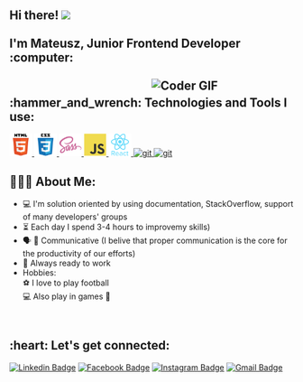 <h2 align="left">
 <abc>
  <br>Hi there! <img src="https://user-images.githubusercontent.com/42378118/110234147-e3259600-7f4e-11eb-95be-0c4047144dea.gif" width="30"><br>
  <br> I'm Mateusz, Junior Frontend Developer :computer:<br>
  <br>
    <img align="right" src="https://cdn.dribbble.com/users/1292677/screenshots/6139167/media/5387dc7e035b3efe9d94516044de66a4.gif" alt="Coder GIF" width="50%">
 </abc>
</h2> 
<h2 align="left">:hammer_and_wrench: Technologies and Tools I use:</h2>
<p align="left">
    <a href="https://www.w3.org/html/" target="_blank"> <img src="https://raw.githubusercontent.com/devicons/devicon/master/icons/html5/html5-original-wordmark.svg" alt="html5" width="40" height="40"/> </a>
    <a href="https://www.w3schools.com/css/" target="_blank"> <img src="https://raw.githubusercontent.com/devicons/devicon/master/icons/css3/css3-original-wordmark.svg" alt="css3" width="40" height="40"/> </a>
<a href="https://sass-lang.com" target="_blank"> <img src="https://raw.githubusercontent.com/devicons/devicon/master/icons/sass/sass-original.svg" alt="sass" width="40" height="40"/> </a>
    <a href="https://developer.mozilla.org/en-US/docs/Web/JavaScript" target="_blank"> <img src="https://raw.githubusercontent.com/devicons/devicon/master/icons/javascript/javascript-original.svg" alt="javascript" width="40" height="40"/> </a>
<a href="https://reactjs.org/" target="_blank"> <img src="https://raw.githubusercontent.com/devicons/devicon/master/icons/react/react-original-wordmark.svg" alt="react" width="40" height="40"/> </a>
<a href="https://git-scm.com/" target="_blank"> <img src="https://www.vectorlogo.zone/logos/git-scm/git-scm-icon.svg" alt="git" width="40" height="40"/> </a>
<a href="https://code.visualstudio.com/" target="_blank"> <img src="https://www.vectorlogo.zone/logos/visualstudio_code/visualstudio_code-icon.svg"  alt="git" width="40" height="40"/> <a>
    </p>

<h2 align="left">👨🏻‍💻 About Me:</h2>

- :computer: I'm solution oriented by using documentation, StackOverflow, support of many developers' groups
- :hourglass_flowing_sand: Each day I spend 3-4 hours to improvemy skills)
- 🗣 👥 Communicative (I belive that proper communication is the core for the productivity of our efforts)
- :rocket: Always ready to work
- Hobbies:  <br>
⚽️ I love to play football <br>
💻 Also play in games 🤫
<br>

<h2 align="left">:heart: Let's get connected:</h2>

[![Linkedin Badge](https://img.shields.io/badge/-burnagiel-blue?style=flat-square&logo=Linkedin&logoColor=white&link=https://www.linkedin.com/in/burnagiel/)](https://www.linkedin.com/in/burnagiel/)
[![Facebook Badge](https://img.shields.io/badge/-@burnagiel-3b5998?style=flat-square&labelColor=3b5998&logo=facebook&logoColor=white&link=https://www.facebook.com/burnagiel)](https://www.facebook.com/burnagiel)
[![Instagram Badge](https://img.shields.io/badge/-@xmateuszeek-D7008A?style=flat-square&labelColor=D7008A&logo=Instagram&logoColor=white&link=https://www.instagram.com/xmateuszeek/)](https://www.instagram.com/xmateuszeek/)
[![Gmail Badge](https://img.shields.io/badge/Gmail-c14438?style=flat-square&logo=Gmail&logoColor=white&link=mailto:mateuszburnagiel@gmail.com)](mailto:mateuszburnagiel@gmail.com)
